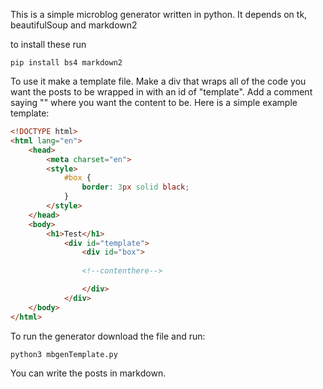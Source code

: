 This is a simple microblog generator written in python.
It depends on tk, beautifulSoup and markdown2

to install these run
``` shell
pip install bs4 markdown2
```
To use it make a template file. Make a div that wraps all of the code you want the posts to be wrapped in with an id of "template". Add a comment saying "<!--contenthere-->" where you want the content to be.
Here is a simple example template:
``` html
<!DOCTYPE html>
<html lang="en">
    <head>
        <meta charset="en">
        <style>
            #box {
                border: 3px solid black;
            }
        </style>
    </head>
    <body>
        <h1>Test</h1>
            <div id="template">
                <div id="box">
            
                <!--contenthere-->

                </div>
            </div>
    </body>
</html>
```
To run the generator download the file and run:
``` shell
python3 mbgenTemplate.py
```
You can write the posts in markdown.

